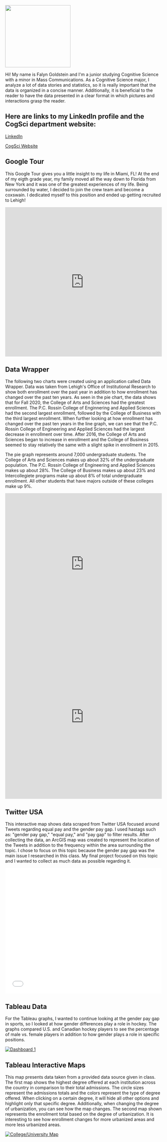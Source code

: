 
<img src="https://user-images.githubusercontent.com/78562875/118189218-81325280-b40f-11eb-8f57-59af6634bc60.jpeg" width="210" height="200">

Hi! My name is Falyn Goldstein and I'm a junior studying Cognitive Science with a minor in Mass Communications. As a                                                 Cognitive Science major, I analyze a lot of data stories and statistics, so it is really important that the data is                                                 organized in a concise manner. Additionally, it is beneficial to the reader to have the data presented in a clear                                                   format in which pictures and interactions grasp the reader.


## Here are links to my LinkedIn profile and the CogSci department website:

[LinkedIn](https://www.linkedin.com/in/falyn-goldstein)

[CogSci Website](https://cogsci.cas.lehigh.edu/)

## Google Tour

This Google Tour gives you a little insight to my life in Miami, FL! At the end of my eigth grade year, my family moved all the way down to Florida from New York and it was one of the greatest experiences of my life. Being surrounded by water, I decided to join the crew team and become a coxswain. I dedicated myself to this position and ended up getting recruited to Lehigh!

<iframe width="100%" height="480px" src="https://poly.google.com/view/eyjGyUxHF9X/embed?chrome=min" frameborder="0" style="border:none;" allowvr="yes" allow="vr; xr; accelerometer; magnetometer; gyroscope; autoplay;" allowfullscreen mozallowfullscreen="true" webkitallowfullscreen="true" onmousewheel="" ></iframe>

## Data Wrapper

The following two charts were created using an application called Data Wrapper. Data was taken from Lehigh's Office of Institutional Research to show both enrollment over the past year in addition to how enrollment has changed over the past ten years. As seen in the pie chart, the data shows that for Fall 2020, the College of Arts and Sciences had the greatest enrollment. The P.C. Rossin College of Enginnering and Applied Sciences had the second largest enrollment, followed by the College of Business with the third largest enrollment. When further looking at how enrollment has changed over the past ten years in the line graph, we can see that the P.C. Rossin College of Engineering and Applied Sciences had the largest decrease in enrollment over time. After 2016, the College of Arts and Sciences began to increase in enrollment and the College of Business seemed to stay relatively the same with a slight spike in enrollment in 2015.

The pie graph represents around 7,000 undergraduate students. The College of Arts and Sciences makes up about 32% of the undergraduate population. The P.C. Rossin College of Engineering and Applied Sciences makes up about 28%. The College of Business makes up about 23% and Intercollegiete programs make up about 8% of total undergraduate enrollment. All other students that have majors outside of these colleges make up 9%.

<iframe title="Lehigh Undergraduate Enrollment Fall 2020" aria-label="chart" id="datawrapper-chart-Uap86" src="https://datawrapper.dwcdn.net/Uap86/1/" scrolling="no" frameborder="0" style="width: 0; min-width: 100% !important; border: none;" height="454"></iframe><script type="text/javascript">!function(){"use strict";window.addEventListener("message",(function(a){if(void 0!==a.data["datawrapper-height"])for(var e in a.data["datawrapper-height"]){var t=document.getElementById("datawrapper-chart-"+e)||document.querySelector("iframe[src*='"+e+"']");t&&(t.style.height=a.data["datawrapper-height"][e]+"px")}}))}();
</script>

<iframe title="Population of Each Undergraduate College Over the Past 10 Years" aria-label="Interactive line chart" id="datawrapper-chart-CD3jp" src="https://datawrapper.dwcdn.net/CD3jp/1/" scrolling="no" frameborder="0" style="width: 0; min-width: 100% !important; border: none;" height="528"></iframe><script type="text/javascript">!function(){"use strict";window.addEventListener("message",(function(a){if(void 0!==a.data["datawrapper-height"])for(var e in a.data["datawrapper-height"]){var t=document.getElementById("datawrapper-chart-"+e)||document.querySelector("iframe[src*='"+e+"']");t&&(t.style.height=a.data["datawrapper-height"][e]+"px")}}))}();
</script>

## Twitter USA

This interactive map shows data scraped from Twitter USA focused around Tweets regarding equal pay and the gender pay gap. I used hastags such as: "gender pay gap," "equal pay," and "pay gap" to filter results. After collecting the data, an ArcGIS map was created to represent the location of the Tweets in addition to the frequency within the area surrounding the topic. I chose to focus on this topic because the gender pay gap was the main issue I researched in this class. My final project focused on this topic and I wanted to collect as much data as possible regarding it.

<style>.embed-container {position: relative; padding-bottom: 80%; height: 0; max-width: 100%;} .embed-container iframe, .embed-container object, .embed-container iframe{position: absolute; top: 0; left: 0; width: 100%; height: 100%;} small{position: absolute; z-index: 40; bottom: 0; margin-bottom: -15px;}</style><div class="embed-container"><iframe width="500" height="400" frameborder="0" scrolling="no" marginheight="0" marginwidth="0" title="twitter_usa_equalpay" src="//www.arcgis.com/apps/Embed/index.html?webmap=df56c1ad6c274441846bcfa3e38225b4&extent=-178.749,-24.578,8.6338,63.3665&zoom=true&previewImage=false&scale=true&disable_scroll=true&theme=light"></iframe></div>

## Tableau Data

For the Tableau graphs, I wanted to continue looking at the gender pay gap in sports, so I looked at how gender differences play a role in hockey. The graphs compared U.S. and Canadian hockey players to see the percentage of male vs. female players in addition to how gender plays a role in specific positions.

<div class='tableauPlaceholder' id='viz1618254387163' style='position: relative'><noscript><a href='#'><img alt='Dashboard 1 ' src='https:&#47;&#47;public.tableau.com&#47;static&#47;images&#47;Ho&#47;HockeyDatabyGenderandCountry&#47;Dashboard1&#47;1_rss.png' style='border: none' /></a></noscript><object class='tableauViz' style='display:none;'><param name='host_url' value='https%3A%2F%2Fpublic.tableau.com%2F' /> <param name='embed_code_version' value='3' /> <param name='site_root' value='' /><param name='name' value='HockeyDatabyGenderandCountry&#47;Dashboard1' /><param name='tabs' value='no' /><param name='toolbar' value='yes' /><param name='static_image' value='https:&#47;&#47;public.tableau.com&#47;static&#47;images&#47;Ho&#47;HockeyDatabyGenderandCountry&#47;Dashboard1&#47;1.png' /> <param name='animate_transition' value='yes' /><param name='display_static_image' value='yes' /><param name='display_spinner' value='yes' /><param name='display_overlay' value='yes' /><param name='display_count' value='yes' /><param name='language' value='en' /></object></div> <script type='text/javascript'>       var divElement = document.getElementById('viz1618254387163'); var vizElement = divElement.getElementsByTagName('object')[0];       if ( divElement.offsetWidth > 800 ) { vizElement.style.width='100%';vizElement.style.height=(divElement.offsetWidth*0.75)+'px';} else if ( divElement.offsetWidth > 500 ) { vizElement.style.width='100%';vizElement.style.height=(divElement.offsetWidth*0.75)+'px';} else { vizElement.style.width='100%';vizElement.style.height='827px';}                     var scriptElement = document.createElement('script'); scriptElement.src = 'https://public.tableau.com/javascripts/api/viz_v1.js';                    vizElement.parentNode.insertBefore(scriptElement, vizElement); </script>

## **Tableau Interactive Maps**

This map presents data taken from a provided data source given in class. The first map shows the highest degree offered at each institution across the country in comparison to their total admissions. The circle sizes represent the admissions totals and the colors represent the type of degree offered. When clicking on a certain degree, it will hide all other options and highlight only that specific degree. Additionally, when changing the degree of urbanization, you can see how the map changes. The second map shown represents the enrollment total based on the degree of urbanization. It is interesting to see how enrollment changes for more urbanized areas and more less urbanized areas.

<div class='tableauPlaceholder' id='viz1618783176661' style='position: relative'><noscript><a href='#'><img alt='College&#47;University Map ' src='https:&#47;&#47;public.tableau.com&#47;static&#47;images&#47;Co&#47;CollegeUniversityMap&#47;Urbanization&#47;1_rss.png' style='border: none' /></a></noscript><object class='tableauViz'  style='display:none;'><param name='host_url' value='https%3A%2F%2Fpublic.tableau.com%2F' /> <param name='embed_code_version' value='3' /> <param name='site_root' value='' /><param name='name' value='CollegeUniversityMap&#47;Urbanization' /><param name='tabs' value='no' /><param name='toolbar' value='yes' /><param name='static_image' value='https:&#47;&#47;public.tableau.com&#47;static&#47;images&#47;Co&#47;CollegeUniversityMap&#47;Urbanization&#47;1.png' /> <param name='animate_transition' value='yes' /><param name='display_static_image' value='yes' /><param name='display_spinner' value='yes' /><param name='display_overlay' value='yes' /><param name='display_count' value='yes' /><param name='language' value='en' /><param name='filter' value='publish=yes' /></object></div> <script type='text/javascript'> var divElement = document.getElementById('viz1618783176661'); var vizElement = divElement.getElementsByTagName('object')[0]; vizElement.style.width='100%';vizElement.style.height=(divElement.offsetWidth*0.75)+'px'; var scriptElement = document.createElement('script'); scriptElement.src = 'https://public.tableau.com/javascripts/api/viz_v1.js';                    vizElement.parentNode.insertBefore(scriptElement, vizElement); </script>
